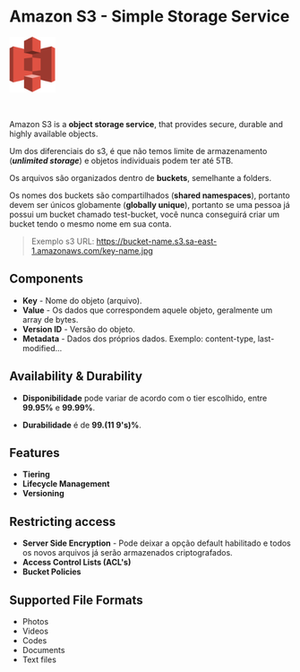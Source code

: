 # Amazon S3 - Simple Storage Service

<img height=100px; alt="s3_logo" src="../../../images/s3.png" />

<p>&nbsp;</p>

Amazon S3 is a **object storage service**, that provides secure, durable and highly available objects.

Um dos diferenciais do s3, é que não temos limite de armazenamento (***unlimited storage***) e objetos individuais podem ter até 5TB.

Os arquivos são organizados dentro de **buckets**, semelhante a folders.

Os nomes dos buckets são compartilhados (**shared namespaces**), portanto devem ser únicos globamente (**globally unique**), portanto se uma pessoa já possui um bucket chamado test-bucket, você nunca conseguirá criar um bucket tendo o mesmo nome em sua conta.

> Exemplo s3 URL: https://bucket-name.s3.sa-east-1.amazonaws.com/key-name.jpg

## Components

- **Key** - Nome do objeto (arquivo).
- **Value** - Os dados que correspondem aquele objeto, geralmente um array de bytes.
- **Version ID** - Versão do objeto.
- **Metadata** - Dados dos próprios dados. Exemplo: content-type, last-modified...

## Availability & Durability

- **Disponibilidade** pode variar de acordo com o tier escolhido, entre **99.95%** e **99.99%**.

- **Durabilidade** é de **99.(11 9's)%**.

## Features

- **Tiering**
- **Lifecycle Management**
- **Versioning**

## Restricting access

- **Server Side Encryption** - Pode deixar a opção default habilitado e todos os novos arquivos já serão armazenados criptografados.
- **Access Control Lists (ACL's)**
- **Bucket Policies**

## Supported File Formats

- Photos
- Videos
- Codes
- Documents
- Text files